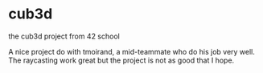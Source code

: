 # cub3d
the cub3d project from 42 school

A nice project do with tmoirand, a mid-teammate who do his job very well.
The raycasting work great but the project is not as good that I hope.